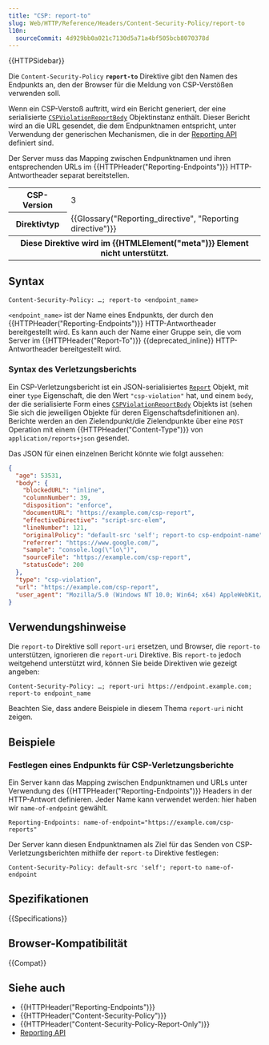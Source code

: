 ```yaml
---
title: "CSP: report-to"
slug: Web/HTTP/Reference/Headers/Content-Security-Policy/report-to
l10n:
  sourceCommit: 4d929bb0a021c7130d5a71a4bf505bcb8070378d
---
```


{{HTTPSidebar}}

Die `Content-Security-Policy` **`report-to`** Direktive gibt den Namen des Endpunkts an, den der Browser für die Meldung von CSP-Verstößen verwenden soll.

Wenn ein CSP-Verstoß auftritt, wird ein Bericht generiert, der eine serialisierte [`CSPViolationReportBody`](/de/docs/Web/API/CSPViolationReportBody) Objektinstanz enthält.
Dieser Bericht wird an die URL gesendet, die dem Endpunktnamen entspricht, unter Verwendung der generischen Mechanismen, die in der [Reporting API](/de/docs/Web/API/Reporting_API) definiert sind.

Der Server muss das Mapping zwischen Endpunktnamen und ihren entsprechenden URLs im {{HTTPHeader("Reporting-Endpoints")}} HTTP-Antwortheader separat bereitstellen.

<table class="properties">
  <tbody>
    <tr>
      <th scope="row">CSP-Version</th>
      <td>3</td>
    </tr>
    <tr>
      <th scope="row">Direktivtyp</th>
      <td>{{Glossary("Reporting_directive", "Reporting directive")}}</td>
    </tr>
    <tr>
      <th colspan="2" scope="row">
        Diese Direktive wird im {{HTMLElement("meta")}} Element nicht unterstützt.
      </th>
    </tr>
  </tbody>
</table>

## Syntax

```http
Content-Security-Policy: …; report-to <endpoint_name>
```

`<endpoint_name>` ist der Name eines Endpunkts, der durch den {{HTTPHeader("Reporting-Endpoints")}} HTTP-Antwortheader bereitgestellt wird.
Es kann auch der Name einer Gruppe sein, die vom Server im {{HTTPHeader("Report-To")}} {{deprecated_inline}} HTTP-Antwortheader bereitgestellt wird.

### Syntax des Verletzungsberichts

Ein CSP-Verletzungsbericht ist ein JSON-serialisiertes [`Report`](/de/docs/Web/API/Report) Objekt, mit einer `type` Eigenschaft, die den Wert `"csp-violation"` hat, und einem `body`, der die serialisierte Form eines [`CSPViolationReportBody`](/de/docs/Web/API/CSPViolationReportBody) Objekts ist (sehen Sie sich die jeweiligen Objekte für deren Eigenschaftsdefinitionen an). Berichte werden an den Zielendpunkt/die Zielendpunkte über eine `POST` Operation mit einem {{HTTPHeader("Content-Type")}} von `application/reports+json` gesendet.

Das JSON für einen einzelnen Bericht könnte wie folgt aussehen:

```json
{
  "age": 53531,
  "body": {
    "blockedURL": "inline",
    "columnNumber": 39,
    "disposition": "enforce",
    "documentURL": "https://example.com/csp-report",
    "effectiveDirective": "script-src-elem",
    "lineNumber": 121,
    "originalPolicy": "default-src 'self'; report-to csp-endpoint-name",
    "referrer": "https://www.google.com/",
    "sample": "console.log(\"lo\")",
    "sourceFile": "https://example.com/csp-report",
    "statusCode": 200
  },
  "type": "csp-violation",
  "url": "https://example.com/csp-report",
  "user_agent": "Mozilla/5.0 (Windows NT 10.0; Win64; x64) AppleWebKit/537.36 (KHTML, like Gecko) Chrome/127.0.0.0 Safari/537.36"
}
```

## Verwendungshinweise

Die `report-to` Direktive soll `report-uri` ersetzen, und Browser, die `report-to` unterstützen, ignorieren die `report-uri` Direktive.
Bis `report-to` jedoch weitgehend unterstützt wird, können Sie beide Direktiven wie gezeigt angeben:

```http
Content-Security-Policy: …; report-uri https://endpoint.example.com; report-to endpoint_name
```

Beachten Sie, dass andere Beispiele in diesem Thema `report-uri` nicht zeigen.

## Beispiele

### Festlegen eines Endpunkts für CSP-Verletzungsberichte

Ein Server kann das Mapping zwischen Endpunktnamen und URLs unter Verwendung des {{HTTPHeader("Reporting-Endpoints")}} Headers in der HTTP-Antwort definieren.
Jeder Name kann verwendet werden: hier haben wir `name-of-endpoint` gewählt.

```http
Reporting-Endpoints: name-of-endpoint="https://example.com/csp-reports"
```

Der Server kann diesen Endpunktnamen als Ziel für das Senden von CSP-Verletzungsberichten mithilfe der `report-to` Direktive festlegen:

```http
Content-Security-Policy: default-src 'self'; report-to name-of-endpoint
```

## Spezifikationen

{{Specifications}}

## Browser-Kompatibilität

{{Compat}}

## Siehe auch

- {{HTTPHeader("Reporting-Endpoints")}}
- {{HTTPHeader("Content-Security-Policy")}}
- {{HTTPHeader("Content-Security-Policy-Report-Only")}}
- [Reporting API](/de/docs/Web/API/Reporting_API)
